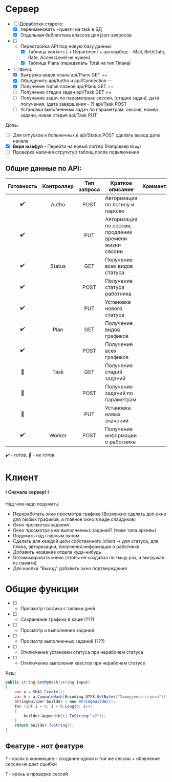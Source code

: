 
# Сервер


- [ ] Доработки старого:
    - [x] переименовать ~quest~ на task в БД
    - [x] Отдельная библиотека классов для json-запросов

- [ ] - Перестройка API под новую базу данных
    - [x] Таблица workers (	+ Department + автовыбор; - Mail, BirthDate, Rate, AccessLevel не нужен)
    - [x] Таблица Plans (переделать Total на тип Плана)	
    	
- [ ] Фичи:
    - [x] Выгрузка видов плана api/Plans GET ++
    - [x] Объеденить api/Autho и api/Connection --
    - [x] Получение типов планов api/Plans GET ++
    - [ ] Получение стадии задач api/Task GET ++
    - [ ] Получение задач по параметрам: сессия, [стадии задач], дата получения, (дата завершения - ?) api/Task POST
    - [ ] Установка выполненных задач по параметрам: сессия, номер задачи, новая стадия api/Task PUT

Допы:
- [ ] Для отпусков и больничных в api/Status POST сделать вывод даты начала
- [x] **Вери юзефул** - Перейти на новый логгер (Например `NLog`)
- [ ] Проверка наличия струтктур таблиц после подключения

## Общие данные по API:


|Готовность	          |Контроллер|Тип запроса| Краткое описание                                     |Комментарий|
|:-------------------:|:--------:|:---------:|------------------------------------------------------|-----------|
|:heavy_check_mark:   |Autho     |POST       | Авторизация по логину и паролю                       ||
|:heavy_check_mark:   |          |PUT        | Авторизация по сессии, продление времени жизни сессии||
|:heavy_check_mark:   |Status    |GET        | Получение всех видов статуса                         ||
|:heavy_check_mark:   |          |POST       | Получение статуса работника                          ||
|:heavy_check_mark:   |          |PUT        | Установка нового статуса                             ||
|:heavy_check_mark:   |Plan      |GET        | Получение видов графиков                             ||
|:heavy_check_mark:   |          |POST       | Получение всех графиков                              ||
|:black_square_button:|Task      |GET        | Получение стадий заданий                             ||
|:black_square_button:|          |POST       | Получение заданий по параметрам                      ||
|:black_square_button:|          |PUT        | Установка новых значений                             ||
|:heavy_check_mark:   |Worker    |POST       | Получение информации о работнике                     ||

*:heavy_check_mark: - готов, :black_square_button: - не готов*

# Клиент

:heavy_exclamation_mark: **Сначала сервер!** :heavy_exclamation_mark:

 Над чем надо подумать:
- Переработать окно просмотра графика (Возможно сделать доп.окно для любых графиков, а главное окно в виде слайдиков)
- Окно просмотра заданий
- Окно просмотра уже выполненных заданий? (тоже типа архивы)
- Подумать над главным окном
- Сделать для каждой цели собственного iclient -> для статуса, для плана, авторизации, получения информации о работнике
- Добавить название отдела куда-нибудь
- Оптимизировать меню (чтобы не создавал по тыщу раз, а выгружал из памяти)
- Для кнопки "Выход" добавить окно подтверждения


# Общие функции


- [ ] - Просмотр графика с типами дней
- [ ] - Сохранение графика в кэше (???)
- [ ] - Просмотр и выполнение заданий
- [ ] - Просмотр выполненных заданий (???)
- [ ] - Отключение установки статуса при нерабочем статусе
- [ ] - Отключение выполения квестов при нерабочем статусе


Хеш: 


```cs
public string GetMyHash(string Input)
{
	var a = SHA1.Create();
	var h = a.ComputeHash(Encoding.UTF8.GetBytes("Хэшируемая строка"));
	StringBuilder builder = new StringBuilder();
	for (int i = 0; i < h.Length; i++)
	{
		builder.Append(h[i].ToString("x2"));
	}
	return builder.ToString();
}
```

## Феатуре - нот феатуре


? - косяк в коннекшне - создание одной и той же сессии + обнвление сессии не дает ошибки

? - хрень в проверке сессий

